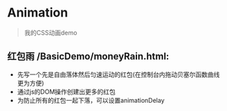 # Animation
> 我的CSS动画demo
## 红包雨 /BasicDemo/moneyRain.html:
- 先写一个先是自由落体然后匀速运动的红包(在控制台内拖动贝塞尔函数曲线更为方便)
- 通过js的DOM操作创建出更多的红包
- 为防止所有的红包一起下落，可以设置animationDelay
